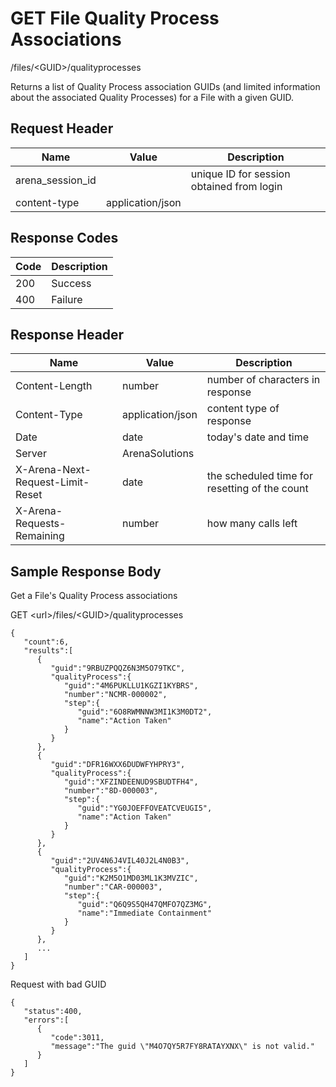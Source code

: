 # GET File Quality Process Associations
/files/&lt;GUID&gt;/qualityprocesses

Returns a list of Quality Process association GUIDs \(and limited information about the associated Quality Processes\) for a File with a given GUID. 

## Request Header

| Name<br> | Value<br> | Description<br> |
|  --- |  --- |  --- | 
| arena_session_id<br> |   | unique ID for session obtained from login<br> |
| content-type<br> | application/json<br> |   |

## Response Codes

| Code<br> | Description<br> |
|  --- |  --- | 
| 200<br> | Success<br> |
| 400<br> | Failure<br> |

## Response Header

| Name<br> | Value<br> | Description<br> |
|  --- |  --- |  --- | 
| Content-Length<br> | number<br> | number of characters in response<br> |
| Content-Type<br> | application/json<br> | content type of response<br> |
| Date<br> | date<br> | today's date and time<br> |
| Server<br> | ArenaSolutions<br> |   |
| X-Arena-Next-Request-Limit-Reset<br> | date<br> | the scheduled time for resetting of the count<br> |
| X-Arena-Requests-Remaining<br> | number<br> | how many calls left<br> |

## Sample Response Body
Get a File's Quality Process  associations

 GET &lt;url&gt;/files/&lt;GUID&gt;/qualityprocesses

```
{  
   "count":6,
   "results":[  
      {  
         "guid":"9RBUZPQQZ6N3M5O79TKC",
         "qualityProcess":{  
            "guid":"4M6PUKLLU1KGZI1KYBRS",
            "number":"NCMR-000002",
            "step":{  
               "guid":"6O8RWMNNW3MI1K3M0DT2",
               "name":"Action Taken"
            }
         }
      },
      {  
         "guid":"DFR16WXX6DUDWFYHPRY3",
         "qualityProcess":{  
            "guid":"XFZINDEENUD9SBUDTFH4",
            "number":"8D-000003",
            "step":{  
               "guid":"YG0JOEFFOVEATCVEUGI5",
               "name":"Action Taken"
            }
         }
      },
      {  
         "guid":"2UV4N6J4VIL40J2L4N0B3",
         "qualityProcess":{  
            "guid":"K2M5O1MD03ML1K3MVZIC",
            "number":"CAR-000003",
            "step":{  
               "guid":"Q6Q9S5QH47QMFO7QZ3MG",
               "name":"Immediate Containment"
            }
         }
      },
      ...
   ]
}
```
Request with bad GUID

```
{  
   "status":400,
   "errors":[  
      {  
         "code":3011,
         "message":"The guid \"M4O7QY5R7FY8RATAYXNX\" is not valid."
      }
   ]
}
```

